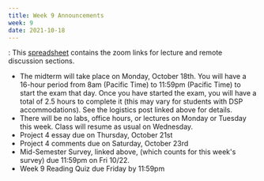 ```yaml
---
title: Week 9 Announcements
week: 9
date: 2021-10-18
---
```


: This [spreadsheet](https://docs.google.com/spreadsheets/d/1AOTqtiqEgyYB3w33_C-WA9fn8hcIw4H9ENL2htZMyGA/edit?usp=sharing) contains the zoom links for lecture and remote discussion sections.

<ul>
<li> The midterm will take place on Monday, October 18th. You will have a 16-hour period from 8am (Pacific Time) to 11:59pm (Pacific Time) to start the exam that day. Once you have started the exam, you will have a total of 2.5 hours to complete it (this may vary for students with DSP accommodations). See the logistics post linked above for details.</li>
<li> There will be no labs, office hours, or lectures on Monday or Tuesday this week. Class will resume as usual on Wednesday. </li>
<li> Project 4 essay due on Thursday, October 21st </li>
<li> Project 4 comments due on Saturday, October 23rd </li>
<li> Mid-Semester Survey, linked above, (which counts for this week's survey) due 11:59pm on Fri 10/22. </li>
<li> Week 9 Reading Quiz due Friday by 11:59pm </li>
</ul>

